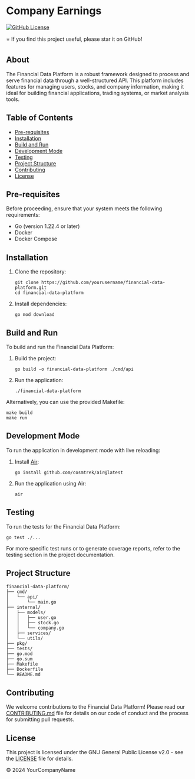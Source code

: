 # Company Earnings
[![GitHub License](https://img.shields.io/badge/license-GPL--2.0-blue.svg)](https://github.com/api-moose/company-earnings/blob/main/LICENSE)

⭐️ If you find this project useful, please star it on GitHub!

## About
The Financial Data Platform is a robust framework designed to process and serve financial data through a well-structured API. This platform includes features for managing users, stocks, and company information, making it ideal for building financial applications, trading systems, or market analysis tools.

## Table of Contents
- [Pre-requisites](#pre-requisites)
- [Installation](#installation)
- [Build and Run](#build-and-run)
- [Development Mode](#development-mode)
- [Testing](#testing)
- [Project Structure](#project-structure)
- [Contributing](#contributing)
- [License](#license)

## Pre-requisites
Before proceeding, ensure that your system meets the following requirements:
- Go (version 1.22.4 or later)
- Docker
- Docker Compose

## Installation
1. Clone the repository:
   ```
   git clone https://github.com/yourusername/financial-data-platform.git
   cd financial-data-platform
   ```

2. Install dependencies:
   ```
   go mod download
   ```

## Build and Run
To build and run the Financial Data Platform:

1. Build the project:
   ```
   go build -o financial-data-platform ./cmd/api
   ```

2. Run the application:
   ```
   ./financial-data-platform
   ```

Alternatively, you can use the provided Makefile:
```
make build
make run
```

## Development Mode
To run the application in development mode with live reloading:

1. Install [Air](https://github.com/cosmtrek/air):
   ```
   go install github.com/cosmtrek/air@latest
   ```

2. Run the application using Air:
   ```
   air
   ```

## Testing
To run the tests for the Financial Data Platform:

```
go test ./...
```

For more specific test runs or to generate coverage reports, refer to the testing section in the project documentation.

## Project Structure
```
financial-data-platform/
├── cmd/
│   └── api/
│       └── main.go
├── internal/
│   ├── models/
│   │   ├── user.go
│   │   ├── stock.go
│   │   └── company.go
│   ├── services/
│   └── utils/
├── pkg/
├── tests/
├── go.mod
├── go.sum
├── Makefile
├── Dockerfile
└── README.md
```

## Contributing
We welcome contributions to the Financial Data Platform! Please read our [CONTRIBUTING.md](CONTRIBUTING.md) file for details on our code of conduct and the process for submitting pull requests.

## License
This project is licensed under the GNU General Public License v2.0 - see the [LICENSE](LICENSE) file for details.

© 2024 YourCompanyName